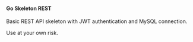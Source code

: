 #### Go Skeleton REST 

Basic REST API skeleton with JWT authentication and MySQL connection.

Use at your own risk.
